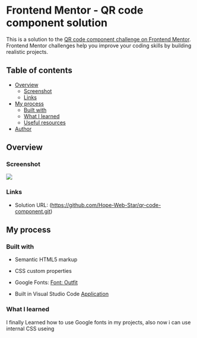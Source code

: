 # Frontend Mentor - QR code component solution

This is a solution to the [QR code component challenge on Frontend Mentor](https://www.frontendmentor.io/challenges/qr-code-component-iux_sIO_H). Frontend Mentor challenges help you improve your coding skills by building realistic projects. 

## Table of contents

- [Overview](#overview)
  - [Screenshot](#screenshot)
  - [Links](#links)
- [My process](#my-process)
  - [Built with](#built-with)
  - [What I learned](#what-i-learned)
  - [Useful resources](#useful-resources)
- [Author](#author)

## Overview

### Screenshot

![](images\QR-code-ScreenShot)

### Links

- Solution URL: (https://github.com/Hope-Web-Star/qr-code-component.git)

## My process

### Built with

- Semantic HTML5 markup
- CSS custom properties
- Google Fonts: [Font: Outfit](https://fonts.google.com/specimen/Outfit)

- Built in Visual Studio Code [Application](https://code.visualstudio.com/)

### What I learned

I finally Learned how to use Google fonts in my projects, also now i can use internal CSS useing <style> Tag

```html
<link href="https://fonts.googleapis.com/css2?family=Outfit:wght@400;700&display=swap" rel="stylesheet">
<style>
    html {
      font-family: "Outfit";
    }
  </style>
```

And in CSS, I learned how to use Color variables with var() property and understood idea of :root tag.

```css
body {
    background-color: var(--Light-gray);
}
```

### Useful resources

- [BitCamp Group](https://www.facebook.com/groups/bitcamp.ge) - This Group is one of the biggest Georgian Web-dev Society. People from this group helped me solve font issues. I really like this gruop and will be a member of it for a long time.

## Author

- GitHub - [HopeWebStar](https://github.com/Hope-Web-Star)
- Frontend Mentor - [@Hope](https://www.frontendmentor.io/profile/Hope-Web-Star)
- Twitter - [@LukaXoxa](https://www.twitter.com/XoxaLuka)

